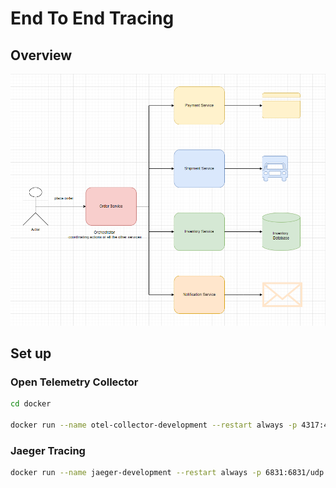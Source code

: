 # End To End Tracing

## Overview

![Order Processing System Orchestrator](./docs/resources/OrderProcessingOrchestrator.png)

## Set up

### Open Telemetry Collector

```sh
cd docker

docker run --name otel-collector-development --restart always -p 4317:4317 -v ${PWD}/:/etc/otel-collector/ -d otel/opentelemetry-collector --config=/etc/otel-collector/otel-collector.yaml
```

### Jaeger Tracing

```sh
docker run --name jaeger-development --restart always -p 6831:6831/udp -p 14250:14250 -p 16686:16686 -d jaegertracing/all-in-one
```
